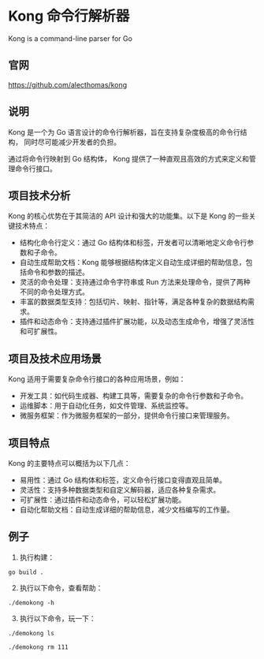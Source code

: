 # Kong 命令行解析器
Kong is a command-line parser for Go


## 官网
https://github.com/alecthomas/kong


## 说明
Kong 是一个为 Go 语言设计的命令行解析器，旨在支持复杂度极高的命令行结构，
同时尽可能减少开发者的负担。

通过将命令行映射到 Go 结构体，
Kong 提供了一种直观且高效的方式来定义和管理命令行接口。



## 项目技术分析

Kong 的核心优势在于其简洁的 API 设计和强大的功能集。以下是 Kong 的一些关键技术特点：

* 结构化命令行定义：通过 Go 结构体和标签，开发者可以清晰地定义命令行参数和子命令。
* 自动生成帮助文档：Kong 能够根据结构体定义自动生成详细的帮助信息，包括命令和参数的描述。
* 灵活的命令处理：支持通过命令字符串或 Run 方法来处理命令，提供了两种不同的命令处理方式。
* 丰富的数据类型支持：包括切片、映射、指针等，满足各种复杂的数据结构需求。
* 插件和动态命令：支持通过插件扩展功能，以及动态生成命令，增强了灵活性和可扩展性。

## 项目及技术应用场景
Kong 适用于需要复杂命令行接口的各种应用场景，例如：

* 开发工具：如代码生成器、构建工具等，需要复杂的命令行参数和子命令。
* 运维脚本：用于自动化任务，如文件管理、系统监控等。
* 微服务框架：作为微服务框架的一部分，提供命令行接口来管理服务。

## 项目特点
Kong 的主要特点可以概括为以下几点：

* 易用性：通过 Go 结构体和标签，定义命令行接口变得直观且简单。
* 灵活性：支持多种数据类型和自定义解码器，适应各种复杂需求。
* 可扩展性：通过插件和动态命令，可以轻松扩展功能。
* 自动化帮助文档：自动生成详细的帮助信息，减少文档编写的工作量。


## 例子
1. 执行构建：
```shell
go build .
```

2. 执行以下命令，查看帮助：
```shell
./demokong -h 
```

3. 执行以下命令，玩一下：
```shell
./demokong ls

./demokong rm 111
```